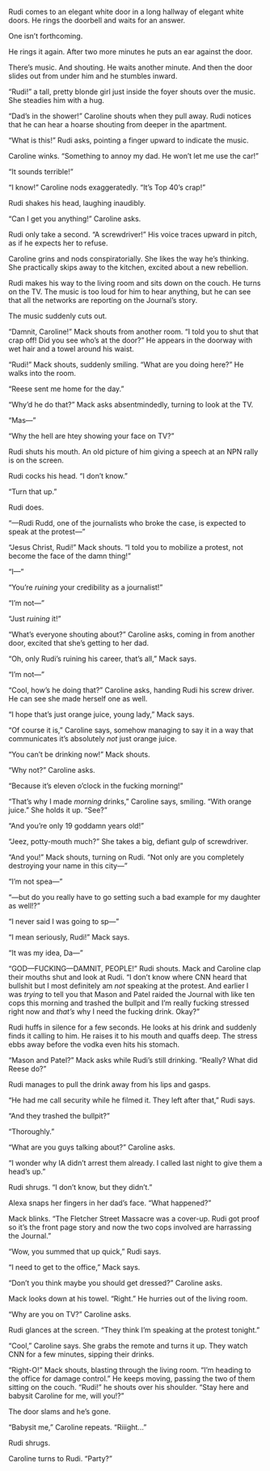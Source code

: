Rudi comes to an elegant white door in a long hallway of elegant white doors. He
rings the doorbell and waits for an answer.

One isn’t forthcoming.

He rings it again. After two more minutes he puts an ear against the door.

There’s music. And shouting. He waits another minute. And then the door slides
out from under him and he stumbles inward.

“Rudi!” a tall, pretty blonde girl just inside the foyer shouts over the music.
She steadies him with a hug.

“Dad’s in the shower!” Caroline shouts when they pull away. Rudi notices that he
can hear a hoarse shouting from deeper in the apartment.

“What is this!” Rudi asks, pointing a finger upward to indicate the music.

Caroline winks. “Something to annoy my dad. He won’t let me use the car!”

“It sounds terrible!”

“I know!” Caroline nods exaggeratedly. “It’s Top 40’s crap!”

Rudi shakes his head, laughing inaudibly.

“Can I get you anything!” Caroline asks.

Rudi only take a second. “A screwdriver!” His voice traces upward in pitch, as
if he expects her to refuse.

Caroline grins and nods conspiratorially. She likes the way he’s thinking. She
practically skips away to the kitchen, excited about a new rebellion.

Rudi makes his way to the living room and sits down on the couch. He turns on
the TV. The music is too loud for him to hear anything, but he can see that all
the networks are reporting on the Journal’s story.

The music suddenly cuts out.

“Damnit, Caroline!” Mack shouts from another room. “I told you to shut that crap
off! Did you see who’s at the door?” He appears in the doorway with wet hair and
a towel around his waist.

“Rudi!” Mack shouts, suddenly smiling. “What are you doing here?” He walks into
the room.

“Reese sent me home for the day.”

“Why’d he do that?” Mack asks absentmindedly, turning to look at the TV.

“Mas—”

“Why the hell are htey showing your face on TV?”

Rudi shuts his mouth. An old picture of him giving a speech at an NPN rally is
on the screen.

Rudi cocks his head. “I don’t know.”

“Turn that up.”

Rudi does.

“—Rudi Rudd, one of the journalists who broke the case, is expected to speak at
the protest—”

“Jesus Christ, Rudi!” Mack shouts. “I told you to mobilize a protest, not become
the face of the damn thing!”

“I—”

“You’re _ruining_ your credibility as a journalist!”

“I’m not—”

“Just _ruining_ it!”

“What’s everyone shouting about?” Caroline asks, coming in from another door,
excited that she’s getting to her dad.

“Oh, only Rudi’s ruining his career, that’s all,” Mack says.

“I’m not—”

“Cool, how’s he doing that?” Caroline asks, handing Rudi his screw driver. He
can see she made herself one as well.

“I hope that’s just orange juice, young lady,” Mack says.

“Of course it is,” Caroline says, somehow managing to say it in a way that
communicates it’s absolutely _not_ just orange juice.

“You can’t be drinking now!” Mack shouts.

“Why not?” Caroline asks.

“Because it’s eleven o’clock in the fucking morning!”

“That’s why I made _morning_ drinks,” Caroline says, smiling. “With orange
juice.” She holds it up. “See?”

“And you’re only 19 goddamn years old!”

“Jeez, potty-mouth much?” She takes a big, defiant gulp of screwdriver.

“And you!” Mack shouts, turning on Rudi. “Not only are you completely destroying
your name in this city—”

“I’m not spea—”

“—but do you really have to go setting such a bad example for my daughter as
well!?”

“I never said I was going to sp—”

“I mean seriously, Rudi!” Mack says.

“It was my idea, Da—”

“GOD—FUCKING—DAMNIT, PEOPLE!” Rudi shouts. Mack and Caroline clap their mouths
shut and look at Rudi. “I don’t know where CNN heard that bullshit but I most
definitely am _not_ speaking at the protest. And earlier I was _trying_ to tell
you that Mason and Patel raided the Journal with like ten cops this morning and
trashed the bullpit and I’m really fucking stressed right now and _that’s_ why I
need the fucking drink. Okay?”

Rudi huffs in silence for a few seconds. He looks at his drink and suddenly
finds it calling to him. He raises it to his mouth and quaffs deep. The stress
ebbs away before the vodka even hits his stomach.

“Mason and Patel?” Mack asks while Rudi’s still drinking. “Really? What did
Reese do?”

Rudi manages to pull the drink away from his lips and gasps.

“He had me call security while he filmed it. They left after that,” Rudi says.

“And they trashed the bullpit?”

“Thoroughly.”

“What are you guys talking about?” Caroline asks.

“I wonder why IA didn’t arrest them already. I called last night to give them a
head’s up.”

Rudi shrugs. “I don’t know, but they didn’t.”

Alexa snaps her fingers in her dad’s face. “What happened?”

Mack blinks. “The Fletcher Street Massacre was a cover-up. Rudi got proof so
it’s the front page story and now the two cops involved are harrassing the
Journal.”

“Wow, you summed that up quick,” Rudi says.

“I need to get to the office,” Mack says.

“Don’t you think maybe you should get dressed?” Caroline asks.

Mack looks down at his towel. “Right.” He hurries out of the living room.

“Why are you on TV?” Caroline asks.

Rudi glances at the screen. “They think I’m speaking at the protest tonight.”

“Cool,” Caroline says. She grabs the remote and turns it up. They watch CNN for
a few minutes, sipping their drinks.

“Right-O!” Mack shouts, blasting through the living room. “I’m heading to the
office for damage control.” He keeps moving, passing the two of them sitting on
the couch. “Rudi!” he shouts over his shoulder. “Stay here and babysit Caroline
for me, will you!?”

The door slams and he’s gone.

“Babysit me,” Caroline repeats. “Riiight...”

Rudi shrugs.

Caroline turns to Rudi. “Party?”
